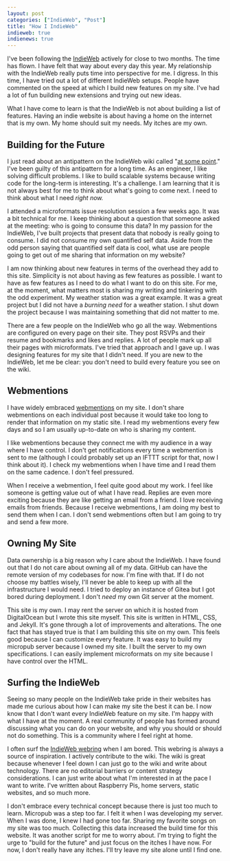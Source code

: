 ```yaml
---
layout: post
categories: ["IndieWeb", "Post"]
title: "How I IndieWeb"
indieweb: true
indienews: true
---
```


I've been following the [IndieWeb](https://indieweb.org/) actively for close to two months. The time has flown. I have felt that way about every day this year. My relationship with the IndieWeb really puts time into perspective for me. I digress. In this time, I have tried out a lot of different IndieWeb setups. People have commented on the speed at which I build new features on my site. I've had a lot of fun building new extensions and trying out new ideas.

What I have come to learn is that the IndieWeb is not about building a list of features. Having an indie website is about having a home on the internet that is my own. My home should suit my needs. My itches are my own.

## Building for the Future

I just read about an antipattern on the IndieWeb wiki called "[at some point](https://indieweb.org/antipatterns)." I've been guilty of this antipattern for a long time. As an engineer, I like solving difficult problems. I like to build scalable systems because writing code for the long-term is interesting. It's a challenge. I am learning that it is not always best for me to think about what's going to come next. I need to think about what I need *right now.*

I attended a microformats issue resolution session a few weeks ago. It was a bit technical for me. I keep thinking about a question that someone asked at the meeting: who is going to consume this data? In my passion for the IndieWeb, I've built projects that present data that nobody is really going to consume. I did not consume my own quantified self data. Aside from the odd person saying that quantified self data is cool, what use are people going to get out of me sharing that information on my website?

I am now thinking about new features in terms of the overhead they add to this site. Simplicity is not about having as few features as possible. I want to have as few features as I need to do what I want to do on this site. For me, at the moment, what matters most is sharing my writing and tinkering with the odd experiment. My weather station was a great example. It was a great project but I did not have a *burning need* for a weather station. I shut down the project because I was maintaining something that did not matter to me.

There are a few people on the IndieWeb who go all the way. Webmentions are configured on every page on their site. They post RSVPs and their resume and bookmarks and likes and replies. A lot of people mark up all their pages with microformats. I've tried that approach and I gave up. I was designing features for my site that I didn't need. If you are new to the IndieWeb, let me be clear: you don't need to build every feature you see on the wiki.

## Webmentions

I have widely embraced [webmentions](https://indieweb.org/webmention) on my site. I don't share webmentions on each individual post because it would take too long to render that information on my static site. I read my webmentions every few days and so I am usually up-to-date on who is sharing my content.

I like webmentions because they connect me with my audience in a way where I have control. I don't get notifications every time a webmention is sent to me (although I could probably set up an IFTTT script for that, now I think about it). I check my webmentions when I have time and I read them on the same cadence. I don't feel pressured.

When I receive a webmention, I feel quite good about my work. I feel like someone is getting value out of what I have read. Replies are even more exciting because they are like getting an email from a friend. I love receiving emails from friends. Because I receive webmentions, I am doing my best to send them when I can. I don't send webmentions often but I am going to try and send a few more.

## Owning My Site

Data ownership is a big reason why I care about the IndieWeb. I have found out that I do not care about owning all of my data. GitHub can have the remote version of my codebases for now. I'm fine with that. If I do not choose my battles wisely, I'll never be able to keep up with all the infrastructure I would need. I tried to deploy an instance of Gitea but I got bored during deployment. I don't *need* my own Git server at the moment.

This site is my own. I may rent the server on which it is hosted from DigitalOcean but I wrote this site myself. This site is written in HTML, CSS, and Jekyll. It's gone through a lot of improvements and alterations. The one fact that has stayed true is that I am building this site on my own. This feels good because I can customize every feature. It was easy to build my micropub server because I owned my site. I built the server to my own specifications. I can easily implement microformats on my site because I have control over the HTML.

## Surfing the IndieWeb

Seeing so many people on the IndieWeb take pride in their websites has made me curious about how I can make my site the best it can be. I now know that I don't want every IndieWeb feature on my site. I'm happy with what I have at the moment. A real community of people has formed around discussing what you can do on your website, and why you should or should not do something. This is a community where I feel right at home.

I often surf the [IndieWeb webring](https://indieweb.org/indiewebring) when I am bored. This webring is always a source of inspiration. I actively contribute to the wiki. The wiki is great because whenever I feel down I can just go to the wiki and write about technology. There are no editorial barriers or content strategy considerations. I can just write about what I'm interested in at the pace I want to write. I've written about Raspberry Pis, home servers, static websites, and so much more.

I don't embrace every technical concept because there is just too much to learn. Micropub was a step too far. I felt it when I was developing my server. When I was done, I knew I had gone too far. Sharing my favorite songs on my site was too much. Collecting this data increased the build time for this website. It was another script for me to worry about. I'm trying to fight the urge to "build for the future" and just focus on the itches I have now. For now, I don't really have any itches. I'll try leave my site alone until I find one.